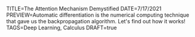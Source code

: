 TITLE=The Attention Mechanism Demystified
DATE=7/17/2021
PREVIEW=Automatic differentiation is the numerical computing technique that gave us the backpropagation algorithm. Let's find out how it works!
TAGS=Deep Learning, Calculus
DRAFT=true
